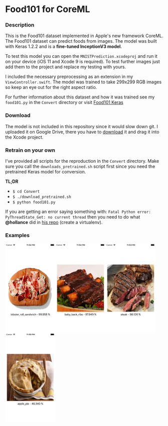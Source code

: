 # Food101 for CoreML

### Description
This is the Food101 dataset implemented in Apple's new framework CoreML. The Food101 dataset can predict foods from images. The model was built with Keras 1.2.2 and is a **fine-tuned InceptionV3 model**.

To test this model you can open the `MNISTPrediction.xcodeproj` and run it on your device (iOS 11 and Xcode 9 is required). To test further images just add them to the project and replace my testing with yours.

I included the necessary preprocessing as an extension in my `ViewController.swift`. The model was trained to take 299x299 RGB images so keep an eye out for the right aspect ratio.

For further information about this dataset and how it was trained see my `food101.py` in the `Convert` directory or visit [Food101 Keras](https://github.com/stratospark/food-101-keras)

### Download
The model is not included in this repository since it would slow down git. I uploaded it on Google Drive, there you have to [download](https://drive.google.com/open?id=0B5TjkH3njRqnVjBPZGRZbkNITjA) it and drag it into the Xcode project.

### Retrain on your own
I've provided all scripts for the reproduction in the `Convert` directory. Make sure you call the `downloads_pretrained.sh` script first since you need the pretrained Keras model for conversion.

**TL;DR**

* `$ cd Convert`
* `$ ./download_pretrained.sh`
* `$ python food101.py`

If you are getting an error saying something with: `Fatal Python error: PyThreadState_Get: no current thread` then you need to do what **@hollance** did in [his repo](https://github.com/hollance/MobileNet-CoreML#converting-the-weights) (create a virtualenv). 

### Examples

<img src="lobster-screen.png" align="left" width="160">
<img src="ribs-screen.png" align="left" width="160">
<img src="steak-screen.png" align="left" width="160">
<img src="applepie-screen.png" align="left" width="160">

